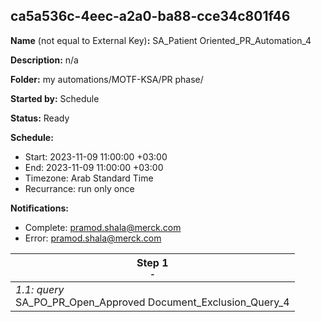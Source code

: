 ## ca5a536c-4eec-a2a0-ba88-cce34c801f46

**Name** (not equal to External Key)**:** SA_Patient Oriented_PR_Automation_4

**Description:** n/a

**Folder:** my automations/MOTF-KSA/PR phase/

**Started by:** Schedule

**Status:** Ready

**Schedule:**

* Start: 2023-11-09 11:00:00 +03:00
* End: 2023-11-09 11:00:00 +03:00
* Timezone: Arab Standard Time
* Recurrance: run only once

**Notifications:**

* Complete: pramod.shala@merck.com
* Error: pramod.shala@merck.com

| Step 1<br>_<small>-</small>_ |
| --- |
| _1.1: query_<br>SA_PO_PR_Open_Approved Document_Exclusion_Query_4 |
